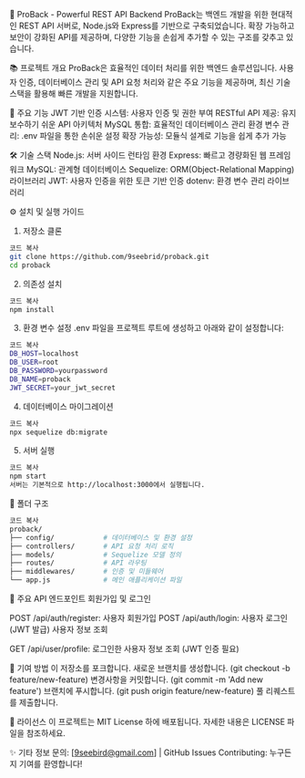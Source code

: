 🚀 ProBack - Powerful REST API Backend
ProBack는 백엔드 개발을 위한 현대적인 REST API 서버로, Node.js와 Express를 기반으로 구축되었습니다. 확장 가능하고 보안이 강화된 API를 제공하며, 다양한 기능을 손쉽게 추가할 수 있는 구조를 갖추고 있습니다.

📚 프로젝트 개요
ProBack은 효율적인 데이터 처리를 위한 백엔드 솔루션입니다. 사용자 인증, 데이터베이스 관리 및 API 요청 처리와 같은 주요 기능을 제공하며, 최신 기술 스택을 활용해 빠른 개발을 지원합니다.

🔑 주요 기능
JWT 기반 인증 시스템: 사용자 인증 및 권한 부여
RESTful API 제공: 유지보수하기 쉬운 API 아키텍처
MySQL 통합: 효율적인 데이터베이스 관리
환경 변수 관리: .env 파일을 통한 손쉬운 설정
확장 가능성: 모듈식 설계로 기능을 쉽게 추가 가능

🛠️ 기술 스택
Node.js: 서버 사이드 런타임 환경
Express: 빠르고 경량화된 웹 프레임워크
MySQL: 관계형 데이터베이스
Sequelize: ORM(Object-Relational Mapping) 라이브러리
JWT: 사용자 인증을 위한 토큰 기반 인증
dotenv: 환경 변수 관리 라이브러리

⚙️ 설치 및 실행 가이드

1. 저장소 클론

```bash
코드 복사
git clone https://github.com/9seebrid/proback.git
cd proback
```

2. 의존성 설치

```bash
코드 복사
npm install
```

3. 환경 변수 설정
   .env 파일을 프로젝트 루트에 생성하고 아래와 같이 설정합니다:

```bash
코드 복사
DB_HOST=localhost
DB_USER=root
DB_PASSWORD=yourpassword
DB_NAME=proback
JWT_SECRET=your_jwt_secret
```

4. 데이터베이스 마이그레이션

```bash
코드 복사
npx sequelize db:migrate
```

5. 서버 실행

```bash
코드 복사
npm start
서버는 기본적으로 http://localhost:3000에서 실행됩니다.
```

📂 폴더 구조

```bash
코드 복사
proback/
├── config/            # 데이터베이스 및 환경 설정
├── controllers/       # API 요청 처리 로직
├── models/            # Sequelize 모델 정의
├── routes/            # API 라우팅
├── middlewares/       # 인증 및 미들웨어
└── app.js             # 메인 애플리케이션 파일
```

🎯 주요 API 엔드포인트
회원가입 및 로그인

POST /api/auth/register: 사용자 회원가입
POST /api/auth/login: 사용자 로그인 (JWT 발급)
사용자 정보 조회

GET /api/user/profile: 로그인한 사용자 정보 조회 (JWT 인증 필요)

🤝 기여 방법
이 저장소를 포크합니다.
새로운 브랜치를 생성합니다. (git checkout -b feature/new-feature)
변경사항을 커밋합니다. (git commit -m 'Add new feature')
브랜치에 푸시합니다. (git push origin feature/new-feature)
풀 리퀘스트를 제출합니다.

📜 라이선스
이 프로젝트는 MIT License 하에 배포됩니다. 자세한 내용은 LICENSE 파일을 참조하세요.

✨ 기타 정보
문의: [9seebird@gmail.com] | GitHub Issues
Contributing: 누구든지 기여를 환영합니다!
